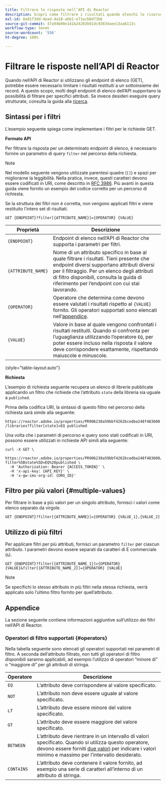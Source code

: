 ```yaml
---
title: Filtrare le risposte nell’API di Reactor
description: Scopri come filtrare i risultati quando elenchi le risorse nell’API di Reactor.
exl-id: 8a91f3dd-4ead-4a10-abb1-e71acb0d73b6
source-git-commit: 47a94b00e141b24203b01dc93834aee13aa6113c
workflow-type: tm+mt
source-wordcount: '556'
ht-degree: 100%

---
```


# Filtrare le risposte nell’API di Reactor

Quando nell’API di Reactor si utilizzano gli endpoint di elenco (GET), potrebbe essere necessario limitare i risultati restituiti a un sottoinsieme dei record. A questo scopo, molti degli endpoint di elenco dell’API supportano la possibilità di filtrare per specifici attributi. Se invece desideri eseguire query strutturate, consulta la guida alla [ricerca](./search.md).

## Sintassi per i filtri

L’esempio seguente spiega come implementare i filtri per le richieste GET.

**Formato API**

Per filtrare la risposta per un determinato endpoint di elenco, è necessario fornire un parametro di query `filter` nel percorso della richiesta.

>[!NOTE]
>
>Nel modello seguente vengono utilizzate parentesi quadre (`[]`) e spazi per migliorarne la leggibilità. Nella pratica, invece, questi caratteri devono essere codificati in URI, come descritto in [RFC 3986](https://tools.ietf.org/html/rfc3986). Più avanti in questa guida viene fornito un esempio del codice corretto per un percorso di richiesta.
>
>Se la struttura dei filtri non è corretta, non vengono applicati filtri e viene restituito l’intero set di risultati.

```http
GET {ENDPOINT}?filter[{ATTRIBUTE_NAME}]={OPERATOR} {VALUE}
```

| Proprietà | Descrizione |
| --- | --- |
| `{ENDPOINT}` | Endpoint di elenco nell’API di Reactor che supporta i parametri per filtri. |
| `{ATTRIBUTE_NAME}` | Nome di un attributo specifico in base al quale filtrare i risultati. Tieni presente che endpoint diversi supportano attributi diversi per il filtraggio. Per un elenco degli attributi di filtro disponibili, consulta la guida di riferimento per l’endpoint con cui stai lavorando. |
| `{OPERATOR}` | Operatore che determina come devono essere valutati i risultati rispetto al `{VALUE}` fornito. Gli operatori supportati sono elencati nell’[appendice](#supported-operators). |
| `{VALUE}` | Valore in base al quale vengono confrontati i risultati restituiti. Quando si confronta per l’uguaglianza utilizzando l’operatore `EQ`, per poter essere incluso nella risposta il valore deve corrispondere esattamente, rispettando maiuscole e minuscole. |

{style=&quot;table-layout:auto&quot;}

**Richiesta**

L’esempio di richiesta seguente recupera un elenco di librerie pubblicate applicando un filtro che richiede che l’attributo `state` della libreria sia uguale a `published`.

Prima della codifica URI, la sintassi di questo filtro nel percorso della richiesta sarà simile alla seguente:

`https://reactor.adobe.io/properties/PR906238a59bbf4262bcedba248f483600/libraries?filter[state]=EQ published`

Una volta che i parametri di percorso e query sono stati codificati in URI, possono essere utilizzati in richieste API simili alla seguente:

```shell
curl -X GET \
  https://reactor.adobe.io/properties/PR906238a59bbf4262bcedba248f483600/libraries?filter%5Bstate%5D=EQ%20published \
  -H 'Authorization: Bearer {ACCESS_TOKEN}' \
  -H 'x-api-key: {API_KEY}' \
  -H 'x-gw-ims-org-id: {ORG_ID}'
```

## Filtro per più valori {#multiple-values}

Per filtrare in base a più valori per un singolo attributo, fornisci i valori come elenco separato da virgole.

```http
GET {ENDPOINT}?filter[{ATTRIBUTE_NAME}]={OPERATOR} {VALUE_1},{VALUE_2}
```

## Utilizzo di più filtri

Per applicare filtri per più attributi, fornisci un parametro `filter` per ciascun attributo. I parametri devono essere separati da caratteri di E commerciale (`&`).

```http
GET {ENDPOINT}?filter[{ATTRIBUTE_NAME_1}]={OPERATOR} {VALUE}&filter[{ATTRIBUTE_NAME_2}]={OPERATOR} {VALUE}
```

>[!NOTE]
>
>Se specifichi lo stesso attributo in più filtri nella stessa richiesta, verrà applicato solo l’ultimo filtro fornito per quell’attributo.

## Appendice

La sezione seguente contiene informazioni aggiuntive sull’utilizzo dei filtri nell’API di Reactor.

### Operatori di filtro supportati {#operators}

Nella tabella seguente sono elencati gli operatori supportati nei parametri di filtro. A seconda dell’attributo filtrato, non tutti gli operatori di filtro disponibili saranno applicabili, ad esempio l’utilizzo di operatori “minore di” o “maggiore di” per gli attributi di stringa.

| Operatore | Descrizione |
| --- | --- |
| `EQ` | L’attributo deve corrispondere al valore specificato. |
| `NOT` | L’attributo non deve essere uguale al valore specificato. |
| `LT` | L’attributo deve essere minore del valore specificato. |
| `GT` | L’attributo deve essere maggiore del valore specificato. |
| `BETWEEN` | L’attributo deve rientrare in un intervallo di valori specificato. Quando si utilizza questo operatore, devono essere forniti [due valori](#multiple-values) per indicare i valori minimo e massimo per l’intervallo desiderato. |
| `CONTAINS` | L’attributo deve contenere il valore fornito, ad esempio una serie di caratteri all’interno di un attributo di stringa. |
